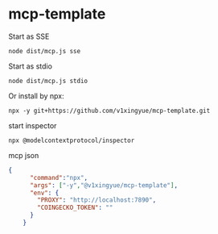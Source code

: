 # mcp-template

Start as SSE

```shell
node dist/mcp.js sse
```

Start as stdio

```shell
node dist/mcp.js stdio
```

Or install by npx:

```shell
npx -y git+https://github.com/v1xingyue/mcp-template.git
```

start inspector

```shell
npx @modelcontextprotocol/inspector
```

mcp json

```json
{
      "command":"npx",
      "args": ["-y","@v1xingyue/mcp-template"],
      "env": {
        "PROXY": "http://localhost:7890",
        "COINGECKO_TOKEN": ""
      }
    }
```